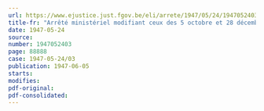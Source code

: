 ```yaml
---
url: https://www.ejustice.just.fgov.be/eli/arrete/1947/05/24/1947052403/justel
title-fr: "Arrêté ministériel modifiant ceux des 5 octobre et 28 décembre 1944 et du 17 novembre 1945, règlementant les exploitations forestières ainsi que les achats et vente de bois de mines"
date: 1947-05-24
source:
number: 1947052403
page: 88888
case: 1947-05-24/03
publication: 1947-06-05
starts:
modifies:
pdf-original:
pdf-consolidated:
---
```


